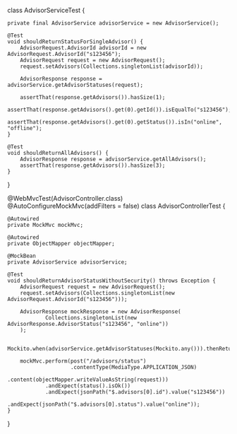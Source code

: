 class AdvisorServiceTest {

    private final AdvisorService advisorService = new AdvisorService();

    @Test
    void shouldReturnStatusForSingleAdvisor() {
        AdvisorRequest.AdvisorId advisorId = new AdvisorRequest.AdvisorId("s123456");
        AdvisorRequest request = new AdvisorRequest();
        request.setAdvisors(Collections.singletonList(advisorId));

        AdvisorResponse response = advisorService.getAdvisorStatuses(request);

        assertThat(response.getAdvisors()).hasSize(1);
        assertThat(response.getAdvisors().get(0).getId()).isEqualTo("s123456");
        assertThat(response.getAdvisors().get(0).getStatus()).isIn("online", "offline");
    }

    @Test
    void shouldReturnAllAdvisors() {
        AdvisorResponse response = advisorService.getAllAdvisors();
        assertThat(response.getAdvisors()).hasSize(3);
    }
}






@WebMvcTest(AdvisorController.class)
@AutoConfigureMockMvc(addFilters = false)
class AdvisorControllerTest {

    @Autowired
    private MockMvc mockMvc;

    @Autowired
    private ObjectMapper objectMapper;

    @MockBean
    private AdvisorService advisorService;

    @Test
    void shouldReturnAdvisorStatusWithoutSecurity() throws Exception {
        AdvisorRequest request = new AdvisorRequest();
        request.setAdvisors(Collections.singletonList(new AdvisorRequest.AdvisorId("s123456")));

        AdvisorResponse mockResponse = new AdvisorResponse(
                Collections.singletonList(new AdvisorResponse.AdvisorStatus("s123456", "online"))
        );

        Mockito.when(advisorService.getAdvisorStatuses(Mockito.any())).thenReturn(mockResponse);

        mockMvc.perform(post("/advisors/status")
                        .contentType(MediaType.APPLICATION_JSON)
                        .content(objectMapper.writeValueAsString(request)))
                .andExpect(status().isOk())
                .andExpect(jsonPath("$.advisors[0].id").value("s123456"))
                .andExpect(jsonPath("$.advisors[0].status").value("online"));
    }
}
